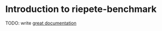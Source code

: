 # Introduction to riepete-benchmark

TODO: write [great documentation](http://jacobian.org/writing/what-to-write/)
